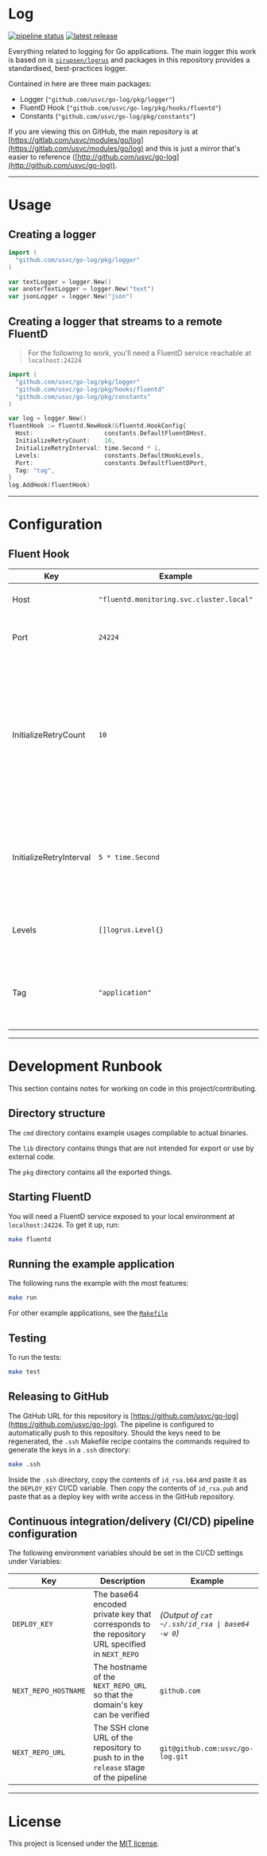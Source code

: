 # Log

[![pipeline status](https://gitlab.com/usvc/modules/go/log/badges/master/pipeline.svg)](https://gitlab.com/usvc/modules/go/log/commits/master)
[![latest release](https://img.shields.io/github/v/tag/usvc/go-log?label=version&style=flat)](https://github.com/usvc/go-log)

Everything related to logging for Go applications. The main logger this work is based on is [`sirupsen/logrus`](https://github.com/sirupsen/logrus) and packages in this repository provides a standardised, best-practices logger.

Contained in here are three main packages:

- Logger (`"github.com/usvc/go-log/pkg/logger"`)
- FluentD Hook (`"github.com/usvc/go-log/pkg/hooks/fluentd"`)
- Constants (`"github.com/usvc/go-log/pkg/constants"`)

If you are viewing this on GitHub, the main repository is at [https://gitlab.com/usvc/modules/go/log](https://gitlab.com/usvc/modules/go/log) and this is just a mirror that's easier to reference ([http://github.com/usvc/go-log](http://github.com/usvc/go-log)).


- - -


# Usage


## Creating a logger

```go
import (
  "github.com/usvc/go-log/pkg/logger"
)

var textLogger = logger.New()
var anoterTextLogger = logger.New("text")
var jsonLogger = logger.New("json")
```


## Creating a logger that streams to a remote FluentD 

> For the following to work, you'll need a FluentD service reachable
> at `localhost:24224`

```go
import (
  "github.com/usvc/go-log/pkg/logger"
  "github.com/usvc/go-log/pkg/hooks/fluentd"
  "github.com/usvc/go-log/pkg/constants"
)

var log = logger.New()
fluentHook := fluentd.NewHook(&fluentd.HookConfig{
  Host:                    constants.DefaultFluentDHost,
  InitializeRetryCount:    10,
  InitializeRetryInterval: time.Second * 1,
  Levels:                  constants.DefaultHookLevels,
  Port:                    constants.DefaultfluentDPort,
  Tag: "tag",
}
log.AddHook(fluentHook)
```


- - -


# Configuration

## Fluent Hook

| Key | Example | Description |
| --- | --- | --- |
| Host | `"fluentd.monitoring.svc.cluster.local"` | Host of the FluentD service |
| Port | `24224` | Port which the FluentD service is listening on |
| InitializeRetryCount | `10` | How many times the logger should attempt a connection with the FluentD service before giving up. To never give up, set this value to `-1` |
| InitializeRetryInterval | `5 * time.Second` | Duration between which initialization attempts should be made to the FluentD service |
| Levels | `[]logrus.Level{}` | Sets the levels for which the hook will be activated |
| Tag | `"application"` | The tag which will be used as the primary tag for logs sent to FluentD |


- - -


# Development Runbook

This section contains notes for working on code in this project/contributing.


## Directory structure

The `cmd` directory contains example usages compilable to actual binaries.

The `lib` directory contains things that are not intended for export or use by external code.

The `pkg` directory contains all the exported things.


## Starting FluentD

You will need a FluentD service exposed to your local environment at `localhost:24224`. To get it up, run:

```sh
make fluentd
```


## Running the example application

The following runs the example with the most features:

```sh
make run
```

For other example applications, see the [`Makefile`](./Makefile)


## Testing

To run the tests:

```sh
make test
```


## Releasing to GitHub

The GitHub URL for this repository is [https://github.com/usvc/go-log](https://github.com/usvc/go-log). The pipeline is configured to automatically push to this repository. Should the keys need to be regenerated, the `.ssh` Makefile recipe contains the commands required to generate the keys in a `.ssh` directory:

```sh
make .ssh
```

Inside the `.ssh` directory, copy the contents of `id_rsa.b64` and paste it as the `DEPLOY_KEY` CI/CD variable. Then copy the contents of `id_rsa.pub` and paste that as a deploy key with write access in the GitHub repository.


## Continuous integration/delivery (CI/CD) pipeline configuration

The following environment variables should be set in the CI/CD settings under Variables:

| Key | Description | Example |
| --- | --- | --- |
| `DEPLOY_KEY` | The base64 encoded private key that corresponds to the repository URL specified in `NEXT_REPO` | *(Output of `cat ~/.ssh/id_rsa \| base64 -w 0`)* |
| `NEXT_REPO_HOSTNAME` | The hostname of the `NEXT_REPO_URL` so that the domain's key can be verified | `github.com` |
| `NEXT_REPO_URL` | The SSH clone URL of the repository to push to in the `release` stage of the pipeline | `git@github.com:usvc/go-log.git` |


- - -


# License

This project is licensed under the [MIT license](./LICENSE).
